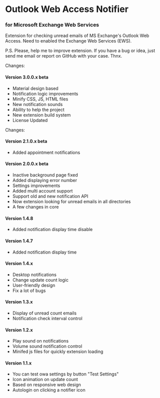 # Outlook Web Access Notifier
### for Microsoft Exchange Web Services

Extension for checking unread emails of MS Exchange's Outlook Web Access.
Need to enabled the Exchange Web Services (EWS).

P.S. Please, help me to improve extension. If you have a bug or idea, just send me email or report on GitHub with your case. Thnx.

Changes:
#### Version 3.0.0.x beta
 - Material design based
 - Notification logic improvements
 - Minify CSS, JS, HTML files
 - New notification sounds
 - Ability to help the project
 - New extension build system
 - License Updated

Changes:
#### Version 2.1.0.x beta
 - Added appointment notifications

#### Version 2.0.0.x beta
 - Inactive background page fixed
 - Added displaying error number
 - Settings improvements
 - Added multi account support
 - Support old and new notification API
 - Now extension looking for unread emails in all directories
 - A few changes in core

#### Version 1.4.8
 - Added notification display time disable

#### Version 1.4.7
 - Added notification display time

#### Version 1.4.x
 - Desktop notifications
 - Change update count logic
 - User-friendly design
 - Fix a lot of bugs

#### Version 1.3.x
 - Display of unread count emails
 - Notification check interval control

#### Version 1.2.x
 - Play sound on notifications
 - Volume sound notification control
 - Minifed js files for quickly extension loading

#### Version 1.1.x
 - You can test owa settings by button "Test Settings"
 - Icon animation on update count
 - Based on responsive web design
 - Autologin on clicking a notifier icon
